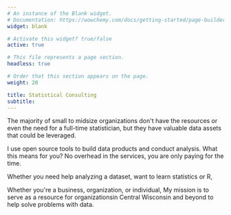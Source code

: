 ```yaml
---
# An instance of the Blank widget.
# Documentation: https://wowchemy.com/docs/getting-started/page-builder/
widget: blank

# Activate this widget? true/false
active: true

# This file represents a page section.
headless: true

# Order that this section appears on the page.
weight: 20

title: Statistical Consulting
subtitle:
---
```


The majority of small to midsize organizations don't have the resources or even the need for a full-time statistician, but they have valuable data assets that could be leveraged.

I use open source tools to build data products and conduct analysis. What this means for you? No overhead in the services, you are only paying for the time.

Whether you need help analyzing a dataset, want to learn statistics or R, 

Whether you're a business, organization, or individual, My mission is to serve as a resource for organizationsin Central Wisconsin and beyond to help solve problems with data.